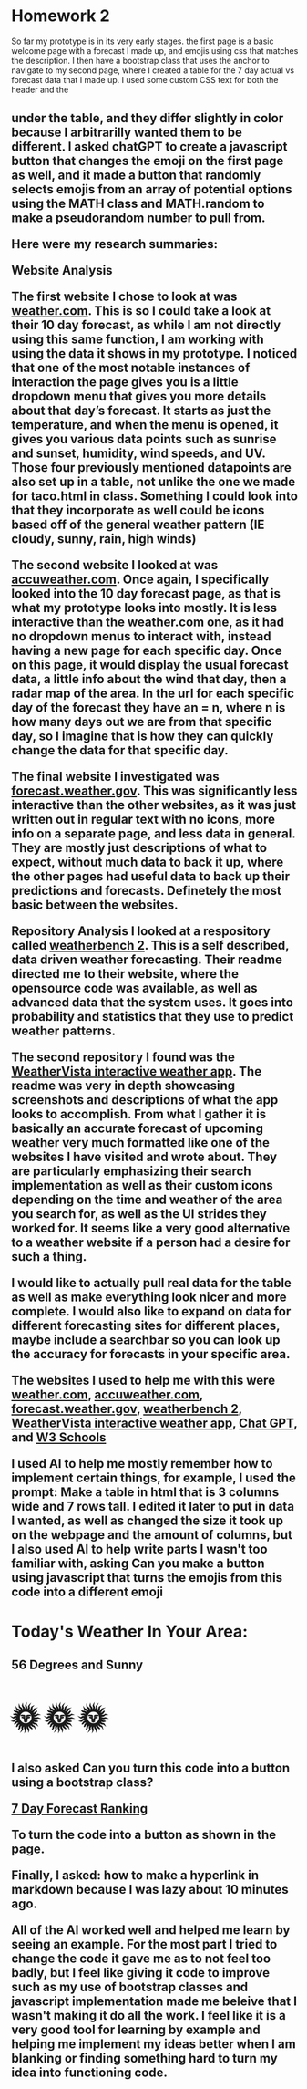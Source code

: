 ﻿# Homework 2
 So far my prototype is in its very early stages. the first page is a basic welcome page with a forecast I made up, and emojis using css that matches the description. I then have a bootstrap class that uses the anchor to navigate to my second page, where I created a table for the 7 day actual vs forecast data that I made up. I used some custom CSS text for both the header and the <h2> under the table, and they differ slightly in color because I arbitrarilly wanted them to be different. I asked chatGPT to create a javascript button that changes the emoji on the first page as well, and it made a button that randomly selects emojis from an array of potential options using the MATH class and MATH.random to make a pseudorandom number to pull from.
 
Here were my research summaries: 

Website Analysis

The first website I chose to look at was [weather.com](weather.com). This is so I could take a look at their 10 day forecast, as while I am not directly using this same function, I am working with using the data it shows in my prototype. I noticed that one of the most notable instances of interaction the page gives you is a little dropdown menu that gives you more details about that day’s forecast. It starts as just the temperature, and when the menu is opened, it gives you various data points such as sunrise and sunset, humidity, wind speeds, and UV. Those four previously mentioned datapoints are also set up in a table, not unlike the one we made for taco.html in class. Something I could look into that they incorporate as well could be icons based off of the general weather pattern (IE cloudy, sunny, rain, high winds)

The second website I looked at was [accuweather.com](accuweather.com). Once again, I specifically looked into the 10 day forecast page, as that is what my prototype looks into mostly. It is less interactive than the weather.com one, as it had no dropdown menus to interact with, instead having a new page for each specific day. Once on this page, it would display the usual forecast data, a little info about the wind that day, then a radar map of the area. In the url for each specific day of the forecast they have an = n, where n is how many days out we are from that specific day, so I imagine that is how they can quickly change the data for that specific day.

The final website I investigated was [forecast.weather.gov](forecast.weather.gov). This was significantly less interactive than the  other websites, as it was just written out in regular text with no icons, more info on a separate page, and less data in general. They are mostly just descriptions of what to expect, without much data to back it up, where the other pages had useful data to back up their predictions and forecasts. Definetely the most basic between the websites. 

Repository Analysis
I looked at a respository called [weatherbench 2]([forecast.weather.gov](https://github.com/google-research/weatherbench2)). This is a self described, data driven weather forecasting. Their readme directed me to their website, where the opensource code was available, as well as advanced data that the system uses. It goes into probability and statistics that they use to predict weather patterns.

The second repository I found was the [WeatherVista interactive weather app]([[forecast.weather.gov](https://github.com/google-research/weatherbench2)](https://github.com/wasimtikki120/WeatherVista-Interactive-Weather-App)). The readme was very in depth showcasing screenshots and descriptions of what the app looks to accomplish. From what I gather it is basically an accurate forecast of upcoming weather very much formatted like one of the websites I have visited and wrote about. They are particularly emphasizing their search implementation as well as their custom icons depending on the time and weather of the area you search for, as well as the UI strides they worked for. It seems like a very good alternative to a weather website if a person had a desire for such a thing. 

I would like to actually pull real data for the table as well as make everything look nicer and more complete. I would also like to expand on data for different forecasting sites for different places, maybe include a searchbar so you can look up the accuracy for forecasts in your specific area.

The websites I used to help me with this were [weather.com](weather.com), [accuweather.com](accuweather.com), [forecast.weather.gov](forecast.weather.gov), [weatherbench 2]([forecast.weather.gov](https://github.com/google-research/weatherbench2)), [WeatherVista interactive weather app]([[forecast.weather.gov](https://github.com/google-research/weatherbench2)](https://github.com/wasimtikki120/WeatherVista-Interactive-Weather-App)), [Chat GPT](https://chat.openai.com), and [W3 Schools](https://www.w3schools.com)

I used AI to help me mostly remember how to implement certain things, for example, I used the prompt: Make a table in html that is 3 columns wide and 7 rows tall. I edited it later to put in data I wanted, as well as changed the size it took up on the webpage and the amount of columns, but I also used AI to help write parts I wasn't too familiar with, asking Can you make a button using javascript that turns the emojis from this code into a different emoji


<h1>Today's Weather In Your Area: </h1>
<h2>
   56 Degrees and Sunny <p style="font-size:48px">
      &#127774; &#x1F31E; &#127774;
   </p>
<h2> 




I also asked Can you turn this code into a button using a bootstrap class? 

<a href="/SearchResults">7 Day Forecast Ranking</a>

To turn the code into a button as shown in the page.

Finally, I asked: how to make a hyperlink in markdown because I was lazy about 10 minutes ago.

All of the AI worked well and helped me learn by seeing an example. For the most part I tried to change the code it gave me as to not feel too badly, but I feel like giving it code to improve such as my use of bootstrap classes and javascript implementation made me beleive that I wasn't making it do all the work. I feel like it is a very good tool for learning by example and helping me implement my ideas better when I am blanking or finding something hard to turn my idea into functioning code.
